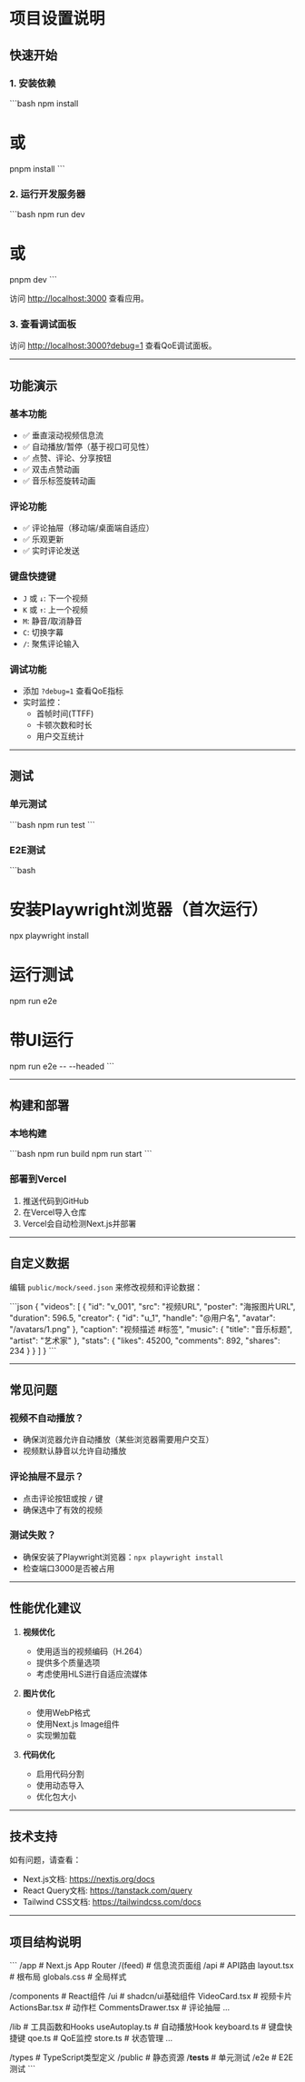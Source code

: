 # 项目设置说明

## 快速开始

### 1. 安装依赖

\`\`\`bash
npm install
# 或
pnpm install
\`\`\`

### 2. 运行开发服务器

\`\`\`bash
npm run dev
# 或
pnpm dev
\`\`\`

访问 [http://localhost:3000](http://localhost:3000) 查看应用。

### 3. 查看调试面板

访问 [http://localhost:3000?debug=1](http://localhost:3000?debug=1) 查看QoE调试面板。

---

## 功能演示

### 基本功能
- ✅ 垂直滚动视频信息流
- ✅ 自动播放/暂停（基于视口可见性）
- ✅ 点赞、评论、分享按钮
- ✅ 双击点赞动画
- ✅ 音乐标签旋转动画

### 评论功能
- ✅ 评论抽屉（移动端/桌面端自适应）
- ✅ 乐观更新
- ✅ 实时评论发送

### 键盘快捷键
- `J` 或 `↓`: 下一个视频
- `K` 或 `↑`: 上一个视频
- `M`: 静音/取消静音
- `C`: 切换字幕
- `/`: 聚焦评论输入

### 调试功能
- 添加 `?debug=1` 查看QoE指标
- 实时监控：
  - 首帧时间(TTFF)
  - 卡顿次数和时长
  - 用户交互统计

---

## 测试

### 单元测试
\`\`\`bash
npm run test
\`\`\`

### E2E测试
\`\`\`bash
# 安装Playwright浏览器（首次运行）
npx playwright install

# 运行测试
npm run e2e

# 带UI运行
npm run e2e -- --headed
\`\`\`

---

## 构建和部署

### 本地构建
\`\`\`bash
npm run build
npm run start
\`\`\`

### 部署到Vercel
1. 推送代码到GitHub
2. 在Vercel导入仓库
3. Vercel会自动检测Next.js并部署

---

## 自定义数据

编辑 `public/mock/seed.json` 来修改视频和评论数据：

\`\`\`json
{
  "videos": [
    {
      "id": "v_001",
      "src": "视频URL",
      "poster": "海报图片URL",
      "duration": 596.5,
      "creator": {
        "id": "u_1",
        "handle": "@用户名",
        "avatar": "/avatars/1.png"
      },
      "caption": "视频描述 #标签",
      "music": {
        "title": "音乐标题",
        "artist": "艺术家"
      },
      "stats": {
        "likes": 45200,
        "comments": 892,
        "shares": 234
      }
    }
  ]
}
\`\`\`

---

## 常见问题

### 视频不自动播放？
- 确保浏览器允许自动播放（某些浏览器需要用户交互）
- 视频默认静音以允许自动播放

### 评论抽屉不显示？
- 点击评论按钮或按 `/` 键
- 确保选中了有效的视频

### 测试失败？
- 确保安装了Playwright浏览器：`npx playwright install`
- 检查端口3000是否被占用

---

## 性能优化建议

1. **视频优化**
   - 使用适当的视频编码（H.264）
   - 提供多个质量选项
   - 考虑使用HLS进行自适应流媒体

2. **图片优化**
   - 使用WebP格式
   - 使用Next.js Image组件
   - 实现懒加载

3. **代码优化**
   - 启用代码分割
   - 使用动态导入
   - 优化包大小

---

## 技术支持

如有问题，请查看：
- Next.js文档: https://nextjs.org/docs
- React Query文档: https://tanstack.com/query
- Tailwind CSS文档: https://tailwindcss.com/docs

---

## 项目结构说明

\`\`\`
/app                # Next.js App Router
  /(feed)          # 信息流页面组
  /api             # API路由
  layout.tsx       # 根布局
  globals.css      # 全局样式

/components        # React组件
  /ui              # shadcn/ui基础组件
  VideoCard.tsx    # 视频卡片
  ActionsBar.tsx   # 动作栏
  CommentsDrawer.tsx # 评论抽屉
  ...

/lib               # 工具函数和Hooks
  useAutoplay.ts   # 自动播放Hook
  keyboard.ts      # 键盘快捷键
  qoe.ts           # QoE监控
  store.ts         # 状态管理
  ...

/types             # TypeScript类型定义
/public            # 静态资源
/__tests__         # 单元测试
/e2e               # E2E测试
\`\`\`

